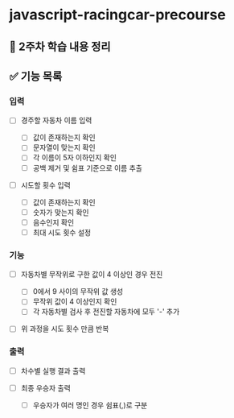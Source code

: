 # javascript-racingcar-precourse

## 📖 2주차 학습 내용 정리

## ✅ 기능 목록

### 입력

  - [ ] 경주할 자동차 이름 입력

    - [ ] 값이 존재하는지 확인
    - [ ] 문자열이 맞는지 확인
    - [ ] 각 이름이 5자 이하인지 확인
    - [ ] 공백 제거 및 쉼표 기준으로 이름 추출

  - [ ] 시도할 횟수 입력

    - [ ] 값이 존재하는지 확인
    - [ ] 숫자가 맞는지 확인
    - [ ] 음수인지 확인
    - [ ] 최대 시도 횟수 설정

### 기능

  - [ ] 자동차별 무작위로 구한 값이 4 이상인 경우 전진

    - [ ] 0에서 9 사이의 무작위 값 생성
    - [ ] 무작위 값이 4 이상인지 확인
    - [ ] 각 자동차별 검사 후 전진할 자동차에 모두 '-' 추가

  - [ ] 위 과정을 시도 횟수 만큼 반복

### 출력

  - [ ] 차수별 실행 결과 출력
  - [ ] 최종 우승자 출력

    - [ ] 우승자가 여러 명인 경우 쉼표(,)로 구분